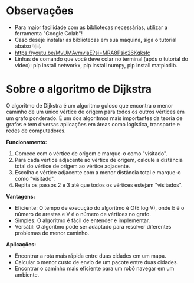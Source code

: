 # Observações

* Para maior facilidade com as bibliotecas necessárias, utilizar a ferramenta "Google Colab"!
* Caso deseje instalar as bibliotecas em sua máquina, siga o tutorial abaixo 👇🏼.
* https://youtu.be/MvUMAvmviaE?si=MRA8Psic26KqksIc
* Linhas de comando que você deve colar no terminal (após o tutorial do vídeo): pip install networkx,
  pip install numpy, pip install matplotlib.

 # Sobre o algoritmo de Dijkstra

O algoritmo de Dijkstra é um algoritmo guloso que encontra o menor caminho de um único vértice de origem para todos os outros vértices em um grafo ponderado. É um dos algoritmos mais importantes da teoria de grafos e tem diversas aplicações em áreas como logística, transporte e redes de computadores.

**Funcionamento:**

1. Comece com o vértice de origem e marque-o como "visitado".
2. Para cada vértice adjacente ao vértice de origem, calcule a distância total do vértice de origem ao vértice adjacente.
3. Escolha o vértice adjacente com a menor distância total e marque-o como "visitado".
4. Repita os passos 2 e 3 até que todos os vértices estejam "visitados".

**Vantagens:**

* Eficiente: O tempo de execução do algoritmo é O(E log V), onde E é o número de arestas e V é o número de vértices no grafo.
* Simples: O algoritmo é fácil de entender e implementar.
* Versátil: O algoritmo pode ser adaptado para resolver diferentes problemas de menor caminho.
  
**Aplicações:**

* Encontrar a rota mais rápida entre duas cidades em um mapa.
* Calcular o menor custo de envio de um pacote entre duas cidades.
* Encontrar o caminho mais eficiente para um robô navegar em um ambiente.



